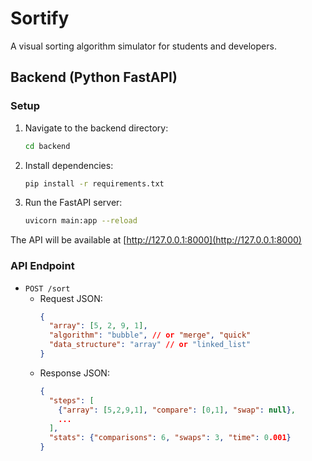 # Sortify

A visual sorting algorithm simulator for students and developers.

## Backend (Python FastAPI)

### Setup

1. Navigate to the backend directory:
   ```sh
   cd backend
   ```
2. Install dependencies:
   ```sh
   pip install -r requirements.txt
   ```
3. Run the FastAPI server:
   ```sh
   uvicorn main:app --reload
   ```

The API will be available at [http://127.0.0.1:8000](http://127.0.0.1:8000)

### API Endpoint

- `POST /sort`
  - Request JSON:
    ```json
    {
      "array": [5, 2, 9, 1],
      "algorithm": "bubble", // or "merge", "quick"
      "data_structure": "array" // or "linked_list"
    }
    ```
  - Response JSON:
    ```json
    {
      "steps": [
        {"array": [5,2,9,1], "compare": [0,1], "swap": null},
        ...
      ],
      "stats": {"comparisons": 6, "swaps": 3, "time": 0.001}
    }
    ``` 